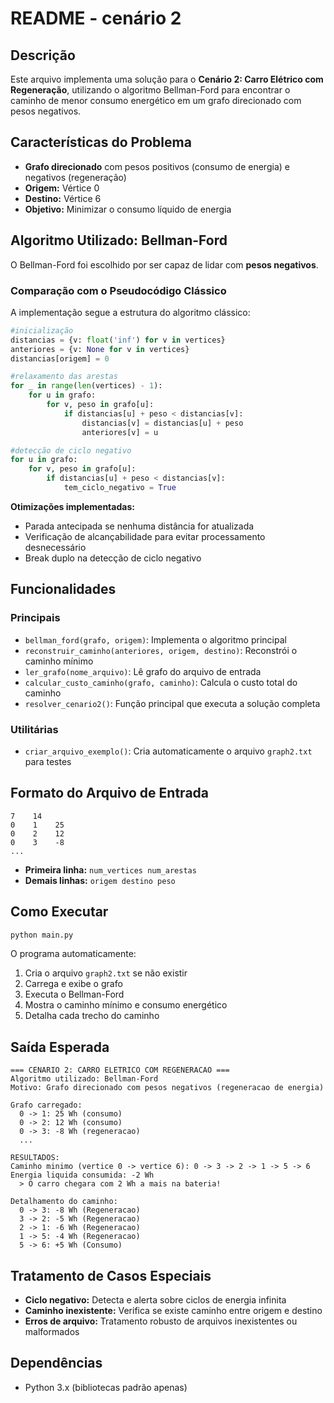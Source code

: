 # README - cenário 2
## Descrição

Este arquivo implementa uma solução para o **Cenário 2: Carro Elétrico com Regeneração**, utilizando o algoritmo Bellman-Ford para encontrar o caminho de menor consumo energético em um grafo direcionado com pesos negativos.

## Características do Problema

- **Grafo direcionado** com pesos positivos (consumo de energia) e negativos (regeneração)
- **Origem:** Vértice 0
- **Destino:** Vértice 6
- **Objetivo:** Minimizar o consumo líquido de energia

## Algoritmo Utilizado: Bellman-Ford

O Bellman-Ford foi escolhido por ser capaz de lidar com **pesos negativos**.

### Comparação com o Pseudocódigo Clássico

A implementação segue a estrutura do algoritmo clássico:

```python
#inicialização
distancias = {v: float('inf') for v in vertices}
anteriores = {v: None for v in vertices}
distancias[origem] = 0

#relaxamento das arestas
for _ in range(len(vertices) - 1):
    for u in grafo:
        for v, peso in grafo[u]:
            if distancias[u] + peso < distancias[v]:
                distancias[v] = distancias[u] + peso
                anteriores[v] = u

#detecção de ciclo negativo
for u in grafo:
    for v, peso in grafo[u]:
        if distancias[u] + peso < distancias[v]:
            tem_ciclo_negativo = True
```

**Otimizações implementadas:**
- Parada antecipada se nenhuma distância for atualizada
- Verificação de alcançabilidade para evitar processamento desnecessário
- Break duplo na detecção de ciclo negativo

## Funcionalidades

### Principais

- `bellman_ford(grafo, origem)`: Implementa o algoritmo principal
- `reconstruir_caminho(anteriores, origem, destino)`: Reconstrói o caminho mínimo
- `ler_grafo(nome_arquivo)`: Lê grafo do arquivo de entrada
- `calcular_custo_caminho(grafo, caminho)`: Calcula o custo total do caminho
- `resolver_cenario2()`: Função principal que executa a solução completa

### Utilitárias

- `criar_arquivo_exemplo()`: Cria automaticamente o arquivo `graph2.txt` para testes

## Formato do Arquivo de Entrada

```
7    14
0    1    25
0    2    12
0    3    -8
...
```

- **Primeira linha:** `num_vertices num_arestas`
- **Demais linhas:** `origem destino peso`

## Como Executar

```bash
python main.py
```

O programa automaticamente:
1. Cria o arquivo `graph2.txt` se não existir
2. Carrega e exibe o grafo
3. Executa o Bellman-Ford
4. Mostra o caminho mínimo e consumo energético
5. Detalha cada trecho do caminho

## Saída Esperada

```
=== CENARIO 2: CARRO ELETRICO COM REGENERACAO ===
Algoritmo utilizado: Bellman-Ford
Motivo: Grafo direcionado com pesos negativos (regeneracao de energia)

Grafo carregado:
  0 -> 1: 25 Wh (consumo)
  0 -> 2: 12 Wh (consumo)
  0 -> 3: -8 Wh (regeneracao)
  ...

RESULTADOS:
Caminho minimo (vertice 0 -> vertice 6): 0 -> 3 -> 2 -> 1 -> 5 -> 6
Energia liquida consumida: -2 Wh
  > O carro chegara com 2 Wh a mais na bateria!

Detalhamento do caminho:
  0 -> 3: -8 Wh (Regeneracao)
  3 -> 2: -5 Wh (Regeneracao)
  2 -> 1: -6 Wh (Regeneracao)
  1 -> 5: -4 Wh (Regeneracao)
  5 -> 6: +5 Wh (Consumo)
```

## Tratamento de Casos Especiais

- **Ciclo negativo:** Detecta e alerta sobre ciclos de energia infinita
- **Caminho inexistente:** Verifica se existe caminho entre origem e destino
- **Erros de arquivo:** Tratamento robusto de arquivos inexistentes ou malformados

## Dependências

- Python 3.x (bibliotecas padrão apenas)
